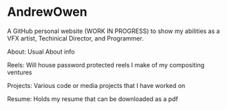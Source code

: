 # AndrewOwen
A GitHub personal website (WORK IN PROGRESS) to show my abilities as a VFX artist, Techinical Director, and Programmer.


About: Usual About info

Reels: Will house password protected reels I make of my compositing ventures

Projects: Various code or media projects that I have worked on

Resume: Holds my resume that can be downloaded as a pdf
